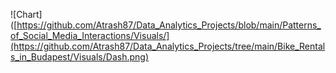 ![Chart]([https://github.com/Atrash87/Data_Analytics_Projects/blob/main/Patterns_of_Social_Media_Interactions/Visuals/](https://github.com/Atrash87/Data_Analytics_Projects/tree/main/Bike_Rentals_in_Budapest/Visuals/Dash.png)

